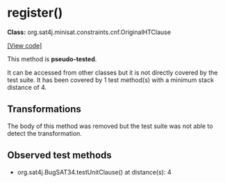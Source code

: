 # register()

**Class:** org.sat4j.minisat.constraints.cnf.OriginalHTClause

[[View code]](https://gitlab.ow2.org/sat4j/sat4j/blob/09e9173e400ea6c1794354ca54c36607c53391ff/org.sat4j.core/src/main/java//org/sat4j/minisat/constraints/cnf/OriginalHTClause.java#L59)

This method is **pseudo-tested**.


It can be accessed from other classes but it is not directly covered by the test suite. 
It has been covered by 1 test method(s) with a minimum stack distance of 4.

## Transformations

The body of this method was removed but the test suite was not able to detect the transformation.



## Observed test methods

* org.sat4j.BugSAT34.testUnitClause() at distance(s): 4


